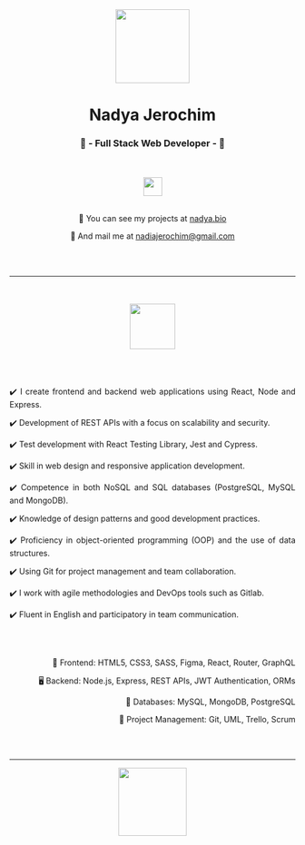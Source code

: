<body>
  <div class="header">
    <div class="text" align="center">
      <img src="https://github.com/ny4ndya/ny4ndya/blob/main/pic.png" width="130px">
      <h1>Nadya Jerochim</h1>
      <h3>💎 - Full Stack Web Developer - 💎</h3>
      <br></br>
      <a href="https://www.linkedin.com/in/nadiajerochim/"><img src="https://img.shields.io/badge/LinkedIn-0077B5?style=for-the-badge&logo=linkedin&logoColor=white" height="33px"/></a>
      <br></br>
      <p align="center">💼  You can see my projects at <a href="https://nadya.bio/">nadya.bio</a>
      <p align="center">📩  And mail me at <a href="mailto:nadiajerochim@gmail.com">nadiajerochim@gmail.com</a></p>
      <br></br>
      <hr>
      <br></br>
      <img src="https://github.com/ny4ndya/ny4ndya/blob/main/logo.svg" width="80px">
      <br></br>
      <br></br>
      <p align="justify">✔️ I create frontend and backend web applications using React, Node and Express.</p>
      <p align="justify">✔️ Development of REST APIs with a focus on scalability and security.</p>
      <p align="justify">✔️ Test development with React Testing Library, Jest and Cypress.</p>
      <p align="justify">✔️ Skill in web design and responsive application development.</p>
      <p align="justify">✔️ Competence in both NoSQL and SQL databases (PostgreSQL, MySQL and MongoDB).</p>
      <p align="justify">✔️ Knowledge of design patterns and good development practices.</p>
      <p align="justify">✔️ Proficiency in object-oriented programming (OOP) and the use of data structures.</p>
      <p align="justify">✔️ Using Git for project management and team collaboration.</p>
      <p align="justify">✔️ I work with agile methodologies and DevOps tools such as Gitlab.</p>
      <p align="justify">✔️ Fluent in English and participatory in team communication.</p>
      <br></br>
      <p align="right">📱 Frontend: HTML5, CSS3, SASS, Figma, React, Router, GraphQL</p>
      <p align="right">🖥️ Backend: Node.js, Express, REST APIs, JWT Authentication, ORMs</p>
      <p align="right">💾 Databases: MySQL, MongoDB, PostgreSQL</p>
      <p align="right">👥 Project Management: Git, UML, Trello, Scrum</p>
      <br></br>
      <hr>
      <img src="https://www.svgrepo.com/show/416649/cog-gear-settings.svg" width="120px">
    </div>
</body>
